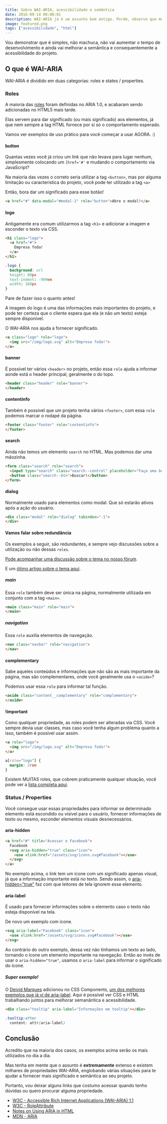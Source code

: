 ```yaml
---
title: Sobre WAI-ARIA, acessibilidade e semântica
date: 2016-09-14 00:00:01
description: WAI-ARIA já é um assunto bem antigo. Porém, observo que muitas pessoas desconhecem sua existência ou não sabem como utilizar nos projetos.
image: featured.png
tags: ["acessibilidade", "html"]
---
```


Vou demonstrar que é simples, não machuca, não vai aumentar o tempo de desenvolvimento e ainda vai melhorar a semântica e consequentemente a acessibilidade do projeto.

## O que é WAI-ARIA

WAI-ARIA é dividido em duas categorias: roles e states / properties.

### Roles

A maioria das [roles](https://www.w3.org/WAI/PF/HTML/wiki/RoleAttribute) foram definidas no ARIA 1.0, e acabaram sendo adicionadas no HTML5 mais tarde.

Elas servem para dar significado (ou mais significado) aos elementos, já que nem sempre a tag HTML fornece por sí só o comportamento esperado.

Vamos ver exemplos de uso prático para você começar a usar AGORA. :)

#### button

Quantas vezes você já criou um link que não levava para lugar nenhum, simplesmente colocando um `[href='#'` e mudando o comportamento via JavaScript?

Na maioria das vezes o correto seria utilizar a tag `<button>`, mas por alguma limitação ou caracteristica do projeto, você pode ter utilizado a tag `<a>`

Então, bora dar um significado para esse botão!

```html
<a href="#" data-modal="#modal-1" role="button">Abre o modal!</a>
```

#### logo

Antigamente era comum utilizarmos a tag `<h1>` e adicionar a imagem e esconder o texto via CSS.

```html
<h1 class="logo">
  <a href="#">
    Empresa foda!
  </a>
</h1>
```

```css
.logo {
  background: url
  height: 80px
  text-indent: -999em
  width: 160px
}
```

Pare de fazer isso o quanto antes!

A imagem do logo é uma das informações mais importantes do projeto, e pode ter certeza que o cliente espera que ela (e não um texto) esteja sempre disponível.

O WAI-ARIA nos ajuda a fornecer significado.

```html
<a class="logo" role="logo">
  <img src="/img/logo.svg" alt="Empresa foda!">
</a>
```

#### banner

É possível ter vários `<header>` no projeto, então essa `role` ajuda a informar aonde está o header principal, geralmente o do topo.

```html
<header class="header" role="banner">
</header>
```

#### contentinfo

Também é possível que um projeto tenha vários `<footer>`, com essa `role` podemos marcar o rodapé da página.

```html
<footer class="footer" role="contentinfo">
</footer>
```

#### search

Ainda não temos um elemento `search` no HTML. Mas podemos dar uma mãozinha.

```html
<form class="search" role="search">
  <input type="search" class="search--control" placeholder="Faça uma busca :)">
  <button class="search--btn">Buscar!</button>
</form>
```

#### dialog

Normalmente usado para elementos como modal. Que só estarão ativos após a ação do usuário.

```html
<div class="modal" role="dialog" tabindex="-1">
</div>

```

#### Vamos falar sobre redundância

Os exemplos a seguir, são redundantes, e sempre vejo discussões sobre a utilização ou não dessas `roles`.

[Pode acompanhar uma discussão sobre o tema no nosso fórum](https://github.com/frontendbr/forum/issues/302).

E um [ótimo artigo sobre o tema aqui](http://html5doctor.com/on-html-belts-and-aria-braces).

##### main

Essa `role` também deve ser única na página, normalmente utilizada em conjunto com a tag `<main>`.

```html
<main class="main" role="main">
</main>
```

##### navigation

Essa `role` auxilia elementos de navegação.

```html
<nav class="navbar" role="navigation">
</nav>
```

#### complementary

Sabe aqueles conteúdos e informações que não são as mais importante da página, mas são complementares, onde você geralmente usa o `<aside>`?

Podemos usar essa `role` para informar tal função.

```html
<aside class="content__complementary" role="complementary">
</aside>
```

#### !important

Como qualquer propriedade, as roles podem ser alteradas via CSS. Você sempre devia usar classes, mas caso você tenha algum problema quanto a isso, também é possível usar assim.

```html
<a role="logo">
  <img src="/img/logo.svg" alt="Empresa foda!">
</a>
```

```css
a[role="logo"] {
  margin: 2rem
}
```

Existem MUITAS roles, que cobrem praticamente qualquer situação, você pode ver a [lista completa aqui](https://www.w3.org/WAI/PF/HTML/wiki/RoleAttribute).

### Status / Properties

Você consegue usar essas propriedades para informar se determinado elemento está escondido ou visível para o usuário, fornecer informações de texto ou mesmo, esconder elementos visuais desnecessários.

#### aria-hidden

```html
<a href="#" title="Acessar o Facebook">
  Facebook
  <svg aria-hidden="true" class="icon">
    <use xlink:href="/assets/svg/icons.svg#facebook"></use>
  </svg>
</a>
```

No exemplo acima, o link tem um ícone com um significado apenas visual, já que a informação importante está no texto. Sendo assim, o [aria-hidden="true"](https://www.w3.org/TR/wai-aria/states_and_properties#aria-hidden) faz com que leitores de tela ignorem esse elemento.

#### aria-label

É usado para fornecer informações sobre o elemento caso o texto não esteja disponível na tela.

De novo um exemplo com ícone.

```html
<svg aria-label="Facebook" class="icon">
  <use xlink:href="/assets/svg/icons.svg#facebook"></use>
</svg>
```

Ao contrário do outro exemplo, dessa vez não tínhamos um texto ao lado, tornando o ícone um elemento importante na navegação. Então ao invés de usar o `aria-hidden="true"`, usamos o `aria-label` para informar o significado do ícone.

##### Super exemplo!

O [Deivid Marques](https://twitter.com/deividmarques) adicionou no CSS Components, [um dos melhores exemplos que já vi de aria-label](http://www.felipefialho.com/css-components/#component-tooltip). Aqui é possível ver CSS e HTML trabalhando juntos para melhorar semanântica e acessibilidade.

```html
<div class="tooltip" aria-label="Informações em tooltip"></div>
```

```css
.tooltip:after
  content: attr(aria-label)
```

## Conclusão

Acredito que na maioria dos casos, os exemplos acima serão os mais utilizados no dia a dia.

Mas tenha em mente que o assunto é **extremamente** extenso e existem milhares de propriedades WAI-ARIA, englobando várias situações para te ajudar a fornecer mais significado e semântica ao seu projeto.

Portanto, vou deixar alguns links que costumo acessar quando tenho dúvidas ou quero procurar alguma propriedade.

- [W3C - Accessible Rich Internet Applications (WAI-ARIA) 1.1](https://www.w3.org/TR/wai-aria-1.1)
- [W3C - RoleAttribute](https://www.w3.org/WAI/PF/HTML/wiki/RoleAttribute)
- [Notes on Using ARIA in HTML](http://w3c.github.io/aria-in-html)
- [MDN - ARIA](https://developer.mozilla.org/en-US/docs/Web/Accessibility/ARIA)
